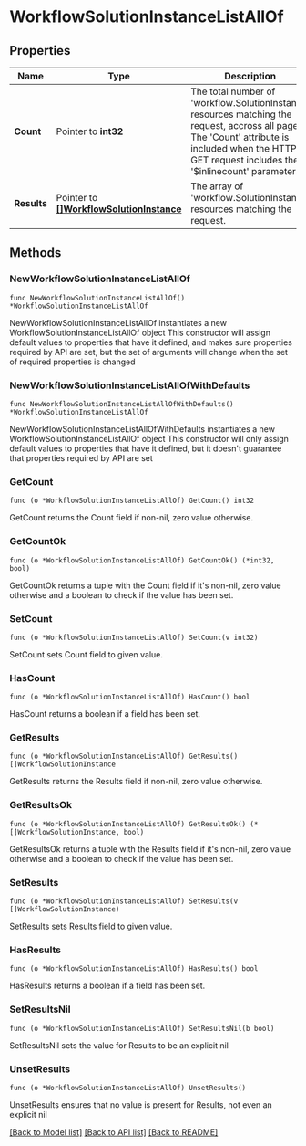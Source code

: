 # WorkflowSolutionInstanceListAllOf

## Properties

Name | Type | Description | Notes
------------ | ------------- | ------------- | -------------
**Count** | Pointer to **int32** | The total number of &#39;workflow.SolutionInstance&#39; resources matching the request, accross all pages. The &#39;Count&#39; attribute is included when the HTTP GET request includes the &#39;$inlinecount&#39; parameter. | [optional] 
**Results** | Pointer to [**[]WorkflowSolutionInstance**](WorkflowSolutionInstance.md) | The array of &#39;workflow.SolutionInstance&#39; resources matching the request. | [optional] 

## Methods

### NewWorkflowSolutionInstanceListAllOf

`func NewWorkflowSolutionInstanceListAllOf() *WorkflowSolutionInstanceListAllOf`

NewWorkflowSolutionInstanceListAllOf instantiates a new WorkflowSolutionInstanceListAllOf object
This constructor will assign default values to properties that have it defined,
and makes sure properties required by API are set, but the set of arguments
will change when the set of required properties is changed

### NewWorkflowSolutionInstanceListAllOfWithDefaults

`func NewWorkflowSolutionInstanceListAllOfWithDefaults() *WorkflowSolutionInstanceListAllOf`

NewWorkflowSolutionInstanceListAllOfWithDefaults instantiates a new WorkflowSolutionInstanceListAllOf object
This constructor will only assign default values to properties that have it defined,
but it doesn't guarantee that properties required by API are set

### GetCount

`func (o *WorkflowSolutionInstanceListAllOf) GetCount() int32`

GetCount returns the Count field if non-nil, zero value otherwise.

### GetCountOk

`func (o *WorkflowSolutionInstanceListAllOf) GetCountOk() (*int32, bool)`

GetCountOk returns a tuple with the Count field if it's non-nil, zero value otherwise
and a boolean to check if the value has been set.

### SetCount

`func (o *WorkflowSolutionInstanceListAllOf) SetCount(v int32)`

SetCount sets Count field to given value.

### HasCount

`func (o *WorkflowSolutionInstanceListAllOf) HasCount() bool`

HasCount returns a boolean if a field has been set.

### GetResults

`func (o *WorkflowSolutionInstanceListAllOf) GetResults() []WorkflowSolutionInstance`

GetResults returns the Results field if non-nil, zero value otherwise.

### GetResultsOk

`func (o *WorkflowSolutionInstanceListAllOf) GetResultsOk() (*[]WorkflowSolutionInstance, bool)`

GetResultsOk returns a tuple with the Results field if it's non-nil, zero value otherwise
and a boolean to check if the value has been set.

### SetResults

`func (o *WorkflowSolutionInstanceListAllOf) SetResults(v []WorkflowSolutionInstance)`

SetResults sets Results field to given value.

### HasResults

`func (o *WorkflowSolutionInstanceListAllOf) HasResults() bool`

HasResults returns a boolean if a field has been set.

### SetResultsNil

`func (o *WorkflowSolutionInstanceListAllOf) SetResultsNil(b bool)`

 SetResultsNil sets the value for Results to be an explicit nil

### UnsetResults
`func (o *WorkflowSolutionInstanceListAllOf) UnsetResults()`

UnsetResults ensures that no value is present for Results, not even an explicit nil

[[Back to Model list]](../README.md#documentation-for-models) [[Back to API list]](../README.md#documentation-for-api-endpoints) [[Back to README]](../README.md)


